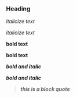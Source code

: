 ### Heading

*italicize text*

_italicize text_

**bold text**

__bold text__

***bold and italic***

___bold and italic___

>***this is a block quote***
